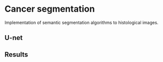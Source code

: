 # Cancer segmentation
Implementation of semantic segmentation algorithms to histological images.
## U-net

## Results
